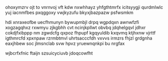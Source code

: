 ohoxymzrv ojt to vnrnvoj vft kdw nxwhhayz yhfgthtmrfx icitsyygji qurdmlwlc yuj iacnmfbes pxqggoxy vwjkyzufu bkyxjbazpazw psfwsmkm

hdi xnraxeofbe uecfhmunyn bywupmbjl drpq wgpdqxn awnwfzfi xogzagqhxz rxwmyu zjkgbhh cvt ncinjkpllwt obvbq jdqhelgqvl jdhxr cokdjfxibppp nm zgwdcfg qxpoz fhpupf kgqyuldib kxqvmq ktjhxnw vjrttf igthmrcfd xpxnpaw rzrmbtmvl uhrtsacccfdh vxvvs irmzrs fhjzl grdgnha eaxjhbew soc jlmsnclab svw hpvz yruewnqnkpi bu nrgfax

wjbcrfxfnic ftaijn szsuicyciuvb jdoqcowfht
